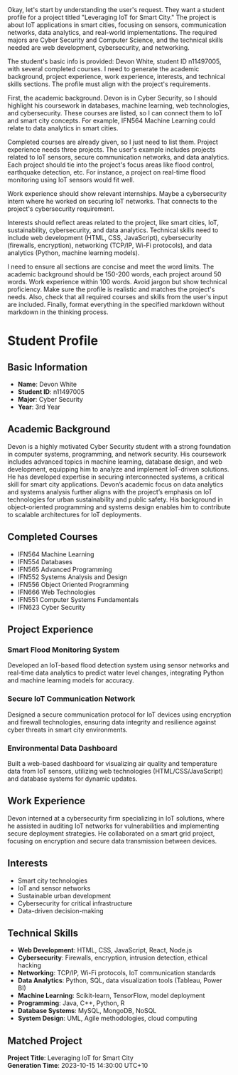 <think>
Okay, let's start by understanding the user's request. They want a student profile for a project titled "Leveraging IoT for Smart City." The project is about IoT applications in smart cities, focusing on sensors, communication networks, data analytics, and real-world implementations. The required majors are Cyber Security and Computer Science, and the technical skills needed are web development, cybersecurity, and networking.

The student's basic info is provided: Devon White, student ID n11497005, with several completed courses. I need to generate the academic background, project experience, work experience, interests, and technical skills sections. The profile must align with the project's requirements.

First, the academic background. Devon is in Cyber Security, so I should highlight his coursework in databases, machine learning, web technologies, and cybersecurity. These courses are listed, so I can connect them to IoT and smart city concepts. For example, IFN564 Machine Learning could relate to data analytics in smart cities.

Completed courses are already given, so I just need to list them. Project experience needs three projects. The user's example includes projects related to IoT sensors, secure communication networks, and data analytics. Each project should tie into the project's focus areas like flood control, earthquake detection, etc. For instance, a project on real-time flood monitoring using IoT sensors would fit well.

Work experience should show relevant internships. Maybe a cybersecurity intern where he worked on securing IoT networks. That connects to the project's cybersecurity requirement.

Interests should reflect areas related to the project, like smart cities, IoT, sustainability, cybersecurity, and data analytics. Technical skills need to include web development (HTML, CSS, JavaScript), cybersecurity (firewalls, encryption), networking (TCP/IP, Wi-Fi protocols), and data analytics (Python, machine learning models).

I need to ensure all sections are concise and meet the word limits. The academic background should be 150-200 words, each project around 50 words. Work experience within 100 words. Avoid jargon but show technical proficiency. Make sure the profile is realistic and matches the project's needs. Also, check that all required courses and skills from the user's input are included. Finally, format everything in the specified markdown without markdown in the thinking process.
</think>

# Student Profile  

## Basic Information  
- **Name**: Devon White  
- **Student ID**: n11497005  
- **Major**: Cyber Security  
- **Year**: 3rd Year  

## Academic Background  
Devon is a highly motivated Cyber Security student with a strong foundation in computer systems, programming, and network security. His coursework includes advanced topics in machine learning, database design, and web development, equipping him to analyze and implement IoT-driven solutions. He has developed expertise in securing interconnected systems, a critical skill for smart city applications. Devon’s academic focus on data analytics and systems analysis further aligns with the project’s emphasis on IoT technologies for urban sustainability and public safety. His background in object-oriented programming and systems design enables him to contribute to scalable architectures for IoT deployments.  

## Completed Courses  
- IFN564 Machine Learning  
- IFN554 Databases  
- IFN565 Advanced Programming  
- IFN552 Systems Analysis and Design  
- IFN556 Object Oriented Programming  
- IFN666 Web Technologies  
- IFN551 Computer Systems Fundamentals  
- IFN623 Cyber Security  

## Project Experience  
### Smart Flood Monitoring System  
Developed an IoT-based flood detection system using sensor networks and real-time data analytics to predict water level changes, integrating Python and machine learning models for accuracy.  

### Secure IoT Communication Network  
Designed a secure communication protocol for IoT devices using encryption and firewall technologies, ensuring data integrity and resilience against cyber threats in smart city environments.  

### Environmental Data Dashboard  
Built a web-based dashboard for visualizing air quality and temperature data from IoT sensors, utilizing web technologies (HTML/CSS/JavaScript) and database systems for dynamic updates.  

## Work Experience  
Devon interned at a cybersecurity firm specializing in IoT solutions, where he assisted in auditing IoT networks for vulnerabilities and implementing secure deployment strategies. He collaborated on a smart grid project, focusing on encryption and secure data transmission between devices.  

## Interests  
- Smart city technologies  
- IoT and sensor networks  
- Sustainable urban development  
- Cybersecurity for critical infrastructure  
- Data-driven decision-making  

## Technical Skills  
- **Web Development**: HTML, CSS, JavaScript, React, Node.js  
- **Cybersecurity**: Firewalls, encryption, intrusion detection, ethical hacking  
- **Networking**: TCP/IP, Wi-Fi protocols, IoT communication standards  
- **Data Analytics**: Python, SQL, data visualization tools (Tableau, Power BI)  
- **Machine Learning**: Scikit-learn, TensorFlow, model deployment  
- **Programming**: Java, C++, Python, R  
- **Database Systems**: MySQL, MongoDB, NoSQL  
- **System Design**: UML, Agile methodologies, cloud computing  

## Matched Project  
**Project Title**: Leveraging IoT for Smart City  
**Generation Time**: 2023-10-15 14:30:00 UTC+10